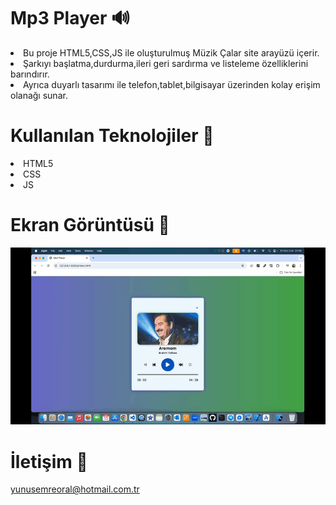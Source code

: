 # Mp3 Player 🔊

<li>Bu proje HTML5,CSS,JS ile oluşturulmuş Müzik Çalar site arayüzü içerir.</li>
<li>Şarkıyı başlatma,durdurma,ileri geri sardırma ve listeleme özelliklerini barındırır.</li>
<li>Ayrıca duyarlı tasarımı ile telefon,tablet,bilgisayar üzerinden kolay erişim olanağı sunar.</li>

# Kullanılan Teknolojiler 🎨

<li>HTML5</li>
<li>CSS</li>
<li>JS</li>

# Ekran Görüntüsü 🎥
<img src="mp3player.gif" width="auto">      

# İletişim 📩
yunusemreoral@hotmail.com.tr
